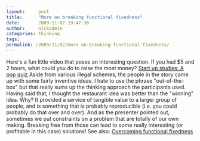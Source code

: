 ```yaml
---
layout:     post
title:      "More on breaking functional fixedness"
date:       2009-11-02 19:47:36
author:     nickadmin
categories: thinking
tags:  
permalink: /2009/11/02/more-on-breaking-functional-fixedness/
---
```

Here's a fun little video that poses an interesting question. If you had $5 and 2 hours, what could you do to raise the most money? [Start up studies: A pop quiz](http://entrepreneur.venturebeat.com/2009/10/30/start-up-studies-a-pop-quiz/) Aside from various illegal schemes, the people in the story came up with some fairly inventive ideas. I hate to use the phrase "out-of-the-box" but that really sums up the thinking approach the participants used. Having said that, I thought the restaurant idea was better than the "winning" idea. Why? It provided a service of tangible value to a larger group of people, and is something that is probably reproducible (i.e. you could probably do that over and over). And as the presenter pointed out, sometimes we put constraints on a problem that are totally of our own making. Breaking free from those can lead to some really interesting (or profitable in this case) solutions! See also: [Overcoming functional fixedness ](http://www.ironboundsoftware.com/blog/2005/08/12/overcoming-functional-fixedness/)
<!--stackedit_data:
eyJoaXN0b3J5IjpbMzYxNzMzNDQ5XX0=
-->